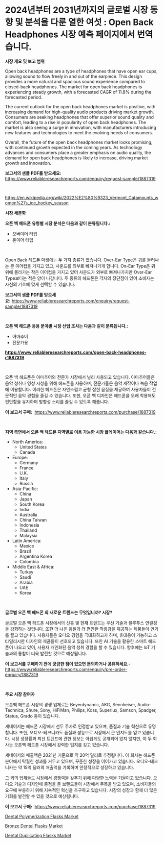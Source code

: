 <p><h1>2024년부터 2031년까지의 글로벌 시장 동향 및 분석을 다룬 열한 여섯 : Open Back Headphones 시장 예측 페이지에서 번역습니다.</h1></p><p><strong>시장 개요 및 보고 범위</strong></p>
<p><p>Open back headphones are a type of headphones that have open ear cups, allowing sound to flow freely in and out of the earpiece. This design provides a more natural and spacious sound experience compared to closed-back headphones. The market for open back headphones is experiencing steady growth, with a forecasted CAGR of 11.8% during the forecasted period. </p><p>The current outlook for the open back headphones market is positive, with increasing demand for high-quality audio products driving market growth. Consumers are seeking headphones that offer superior sound quality and comfort, leading to a rise in popularity of open back headphones. The market is also seeing a surge in innovation, with manufacturers introducing new features and technologies to meet the evolving needs of consumers.</p><p>Overall, the future of the open back headphones market looks promising, with continued growth expected in the coming years. As technology advances and consumers place a greater emphasis on audio quality, the demand for open back headphones is likely to increase, driving market growth and innovation.</p></p>
<p><strong>보고서의 샘플 PDF를 받으세요:</strong> <a href="https://www.reliableresearchreports.com/enquiry/request-sample/1887319">https://www.reliableresearchreports.com/enquiry/request-sample/1887319</a></p>
<p>&nbsp;</p>
<p><a href="https://en.wikipedia.org/wiki/2022%E2%80%9323_Vermont_Catamounts_women%27s_ice_hockey_season">https://en.wikipedia.org/wiki/2022%E2%80%9323_Vermont_Catamounts_women%27s_ice_hockey_season</a></p>
<p><strong>시장 세분화</strong></p>
<p><strong>오픈 백 헤드폰 유형별 시장 분석은 다음과 같이 분류됩니다.:</strong></p>
<p><ul><li>오버이어 타입</li><li>온이어 타입</li></ul></p>
<p>&nbsp;</p>
<p><p>Open Back 헤드폰 마켓에는 두 가지 종류가 있습니다. Over-Ear Type은 귀를 둘러싸는 큰 이어컵을 가지고 있고, 사운드를 외부로 빠져나가게 합니다. On-Ear Type은 귀 위에 올라가는 작은 이어컵을 가지고 있어 사운드가 외부로 빠져나가지만 Over-Ear Type보다는 적은 양이 나갑니다. 두 종류의 헤드폰은 각자의 장단점이 있어 소비자는 자신의 기호에 맞게 선택할 수 있습니다.</p></p>
<p><strong>보고서의 샘플 PDF를 받으세요:</strong>&nbsp;<a href="https://www.reliableresearchreports.com/enquiry/request-sample/1887319">https://www.reliableresearchreports.com/enquiry/request-sample/1887319</a></p>
<p>&nbsp;</p>
<p><strong> 오픈 백 헤드폰 응용 분야별 시장 산업 조사는 다음과 같이 분류됩니다.:</strong></p>
<p><ul><li>아마추어</li><li>전문가용</li></ul></p>
<p><strong><a href="https://www.reliableresearchreports.com/open-back-headphones-r1887319">https://www.reliableresearchreports.com/open-back-headphones-r1887319</a></strong></p>
<p>&nbsp;</p>
<p><p>오픈 백 헤드폰은 아마추어와 전문가 시장에서 널리 사용되고 있습니다. 아마추어들은 음악 청취나 영상 시청을 위해 헤드폰을 사용하며, 전문가들은 음악 제작이나 녹음 작업에 이용합니다. 이러한 헤드폰은 자연스럽고 균형 잡힌 음질을 제공하여 사용자들이 전문적인 음악 경험을 즐길 수 있습니다. 또한, 오픈 백 디자인은 헤드폰을 오래 착용해도 편안함을 유지하며 방향성 소리를 즐길 수 있도록 해줍니다.</p></p>
<p><strong>이 보고서 구매:</strong>&nbsp; <a href="https://www.reliableresearchreports.com/purchase/1887319">https://www.reliableresearchreports.com/purchase/1887319</a></p>
<p>&nbsp;</p>
<p><strong>지역 측면에서 오픈 백 헤드폰 지역별로 이용 가능한 시장 플레이어는 다음과 같습니다.:</strong></p>
<p><ul>
    <li>
        North America:
        <ul>
            <li>United States</li>
            <li>Canada</li>
        </ul>
    </li>
    <li>
        Europe:
        <ul>
            <li>Germany</li>
            <li>France</li>
            <li>U.K.</li>
            <li>Italy</li>
            <li>Russia</li>
        </ul>
    </li>
    <li>
        Asia-Pacific:
        <ul>
            <li>China</li>
            <li>Japan</li>
            <li>South Korea</li>
            <li>India</li>
            <li>Australia</li>
            <li>China Taiwan</li>
            <li>Indonesia</li>
            <li>Thailand</li>
            <li>Malaysia</li>
        </ul>
    </li>
    <li>
        Latin America:
        <ul>
            <li>Mexico</li>
            <li>Brazil</li>
            <li>Argentina Korea</li>
            <li>Colombia</li>
        </ul>
    </li>
    <li>
        Middle East & Africa:
        <ul>
            <li>Turkey</li>
            <li>Saudi</li>
            <li>Arabia</li>
            <li>UAE</li>
            <li>Korea</li>
        </ul>
    </li>
    </ul></p>
<p>&nbsp;</p>
<p><strong>글로벌 오픈 백 헤드폰 의 새로운 트렌드는 무엇입니까? 시장?</strong></p>
<p><p>글로벌 오픈 백 헤드폰 시장에서의 신흥 및 현재 트렌드는 무선 기술과 블루투스 연결성을 강화하는 것입니다. 또한 더 나은 음질과 더 편안한 착용감을 제공하는 제품들이 인기를 끌고 있습니다. 사용자들은 오디오 경험을 극대화하고자 하며, 휴대용이 가능하고 스타일리시한 디자인의 제품들이 선호되고 있습니다. 또한 AI 기술을 활용한 스마트 헤드폰이 나오고 있어, 사용자 개인화된 음악 청취 경험을 할 수 있습니다. 향후에는 IoT 기술과의 통합이 더욱 발전할 것으로 예상됩니다.</p></p>
<p><strong>이 보고서를 구매하기 전에 궁금한 점이 있으면 문의하거나 공유하세요.</strong>- <a href="https://www.reliableresearchreports.com/enquiry/pre-order-enquiry/1887319">https://www.reliableresearchreports.com/enquiry/pre-order-enquiry/1887319</a></p>
<p>&nbsp;</p>
<p><strong>주요 시장 참여자</strong></p>
<p><p>오픈백 헤드폰 시장의 경쟁 업체로는 Beyerdynamic, AKG, Sennheiser, Audio-Technica, Shure, Sony, HiFiMan, Philips, Koss, Superlux, Samson, Spadger, Status, Grado 등이 있습니다. </p><p>세네이저는 헤드폰 시장에서 선두 주자로 인정받고 있으며, 품질과 기술 혁신으로 유명합니다. 또한, 오디오-테크니카도 품질과 성능으로 시장에서 큰 인지도를 얻고 있습니다. 시장 성장률과 최신 트렌드에 관한 정보는 아쉽게도 공개되어 있지 않지만, 이 두 회사는 오픈백 헤드폰 시장에서 강력한 입지를 갖고 있습니다.</p><p>세네이저의 매출액은 2021년 기준으로 약 20억 달러로 추정됩니다. 이 회사는 헤드폰 분야에서 탁월한 성과를 거두고 있으며, 꾸준한 성장을 이어가고 있습니다. 오디오-테크니카는 약 15억 달러의 매출액을 기록하며 안정적으로 성장하고 있습니다.</p><p>그 외의 업체들도 시장에서 경쟁력을 갖추기 위해 다양한 노력을 기울이고 있습니다. 오디오 기술과 디자인에 중점을 둔 브랜드들이 시장에서 주목을 받고 있으며, 소비자들의 요구에 부응하기 위해 지속적인 혁신을 추구하고 있습니다. 시장의 성장과 함께 더 많은 기회를 발견할 수 있을 것으로 예상됩니다.</p></p>
<p><strong>이 보고서 구매:</strong>&nbsp;&nbsp;<a href="https://www.reliableresearchreports.com/purchase/1887319">https://www.reliableresearchreports.com/purchase/1887319</a></p>
<p><p><a href="https://github.com/VincentButlerjXXf/Market-Research-Report-List-1/blob/main/dental-polymerization-flasks-market.md">Dental Polymerization Flasks Market</a></p><p><a href="https://github.com/nusratjahan12006/Market-Research-Report-List-1/blob/main/bronze-dental-flasks-market.md">Bronze Dental Flasks Market</a></p><p><a href="https://github.com/BurtonGALEN/Market-Research-Report-List-1/blob/main/dental-duplicating-flasks-market.md">Dental Duplicating Flasks Market</a></p></p>